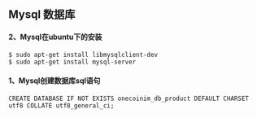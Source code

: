 Mysql 数据库
------------------

#### 2、Mysql在ubuntu下的安装

    $ sudo apt-get install libmysqlclient-dev
    $ sudo apt-get install mysql-server

#### 1、Mysql创建数据库sql语句

    CREATE DATABASE IF NOT EXISTS onecoinim_db_product DEFAULT CHARSET utf8 COLLATE utf8_general_ci;

